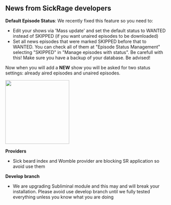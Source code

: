 ## News from SickRage developers


**Default Episode Status**: 
We recently fixed this feature so you need  to:

- Edit your shows via 'Mass update' and set the default status to WANTED instead of SKIPPED (if you want unaired episodes to be downloaded)
- Set all news episodes that were marked SKIPPED before that to WANTED. You can check all of them at "Episode Status Management" selecting "SKIPPED" in "Manage episodes with status". Be carefull with this! Make sure you have a backup of your database. Be advised!

Now when you will add a **NEW** show you will be asked for two status settings: already aired episodes and unaired episodes.

<img src="https://cloud.githubusercontent.com/assets/2620870/8724471/3cb943f4-2ba6-11e5-99cd-d645fb9e824f.png" width="200">




**Providers**
- Sick beard index and Womble provider are blocking SR application so avoid use them

**Develop branch**
- We are upgrading Subliminal module and this may and will break your installation. Please avoid use  develop branch until we fully tested everything unless you know what you are doing
